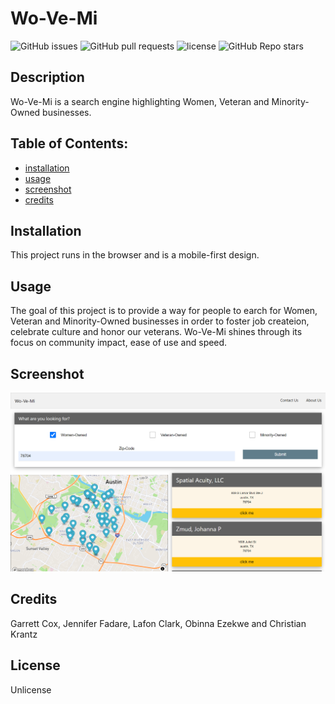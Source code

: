 
# Wo-Ve-Mi

![GitHub issues](https://img.shields.io/github/issues/CaseyDeriso/Wo-Ve-Mi) ![GitHub pull requests](https://img.shields.io/github/issues-pr/CaseyDeriso/Wo-Ve-Mi) ![license](https://img.shields.io/github/license/CaseyDeriso/Wo-Ve-Mi) ![GitHub Repo stars](https://img.shields.io/github/stars/CaseyDeriso/Wo-Ve-Mi?style=social)

## Description

Wo-Ve-Mi is a search engine highlighting Women, Veteran and Minority-Owned businesses.

## Table of Contents:
* [installation](#installation)
* [usage](#usage)
* [screenshot](#screenshot)
* [credits](#credits)


## Installation 

This project runs in the browser and is a mobile-first design. 

## Usage 

 The goal of this project is to provide a way for people to earch for Women, Veteran and Minority-Owned businesses in order to foster job createion, celebrate culture and honor our veterans. Wo-Ve-Mi shines through its focus on community impact, ease of use and speed. 

## Screenshot
![Screenshot of Application](./Assets/images/screenshot.png)
      

## Credits

Garrett Cox, Jennifer Fadare, Lafon Clark, Obinna Ezekwe and Christian Krantz

## License 

Unlicense
